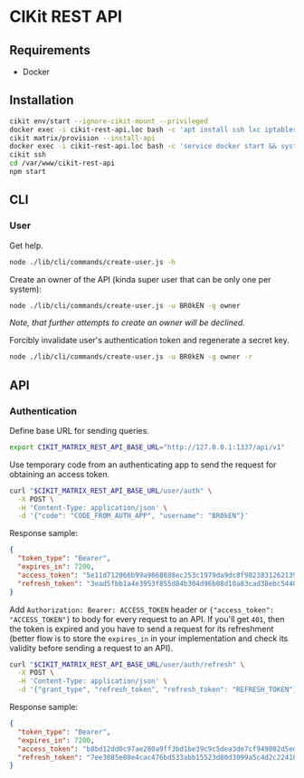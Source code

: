 # CIKit REST API

## Requirements

- Docker

## Installation

```bash
cikit env/start --ignore-cikit-mount --privileged
docker exec -i cikit-rest-api.loc bash -c 'apt install ssh lxc iptables -y'
cikit matrix/provision --install-api
docker exec -i cikit-rest-api.loc bash -c 'service docker start && systemctl enable docker'
cikit ssh
cd /var/www/cikit-rest-api
npm start
```

## CLI

### User

Get help.

```bash
node ./lib/cli/commands/create-user.js -h
```

Create an owner of the API (kinda super user that can be only one per system):

```bash
node ./lib/cli/commands/create-user.js -u BR0kEN -g owner
```

*Note, that further attempts to create an owner will be declined.*

Forcibly invalidate user's authentication token and regenerate a secret key.

```bash
node ./lib/cli/commands/create-user.js -u BR0kEN -g owner -r
```

## API

### Authentication

Define base URL for sending queries.

```bash
export CIKIT_MATRIX_REST_API_BASE_URL="http://127.0.0.1:1337/api/v1"
```

Use temporary code from an authenticating app to send the request for obtaining an access token.

```bash
curl "$CIKIT_MATRIX_REST_API_BASE_URL/user/auth" \
  -X POST \
  -H 'Content-Type: application/json' \
  -d '{"code": "CODE_FROM_AUTH_APP", "username": "BR0kEN"}'
```

Response sample:

```json
{
  "token_type": "Bearer",
  "expires_in": 7200,
  "access_token": "5e11d712066b99a9868888ec253c1979da9dc8f9823831262139f235ab9d64c3",
  "refresh_token": "3ead5fbb1a4e3953f855d84b304d96b08d10a83cad38ebc544832f2125293f2b"
}
```

Add `Authorization: Bearer: ACCESS_TOKEN` header or `{"access_token": "ACCESS_TOKEN"}` to body for every request to an API. If you'll get `401`, then the token is expired and you have to send a request for its refreshment (better flow is to store the `expires_in` in your implementation and check its validity before sending a request to an API).

```bash
curl "$CIKIT_MATRIX_REST_API_BASE_URL/user/auth/refresh" \
  -X POST \
  -H 'Content-Type: application/json' \
  -d '{"grant_type", "refresh_token", "refresh_token": "REFRESH_TOKEN"}'
```

Response sample:

```json
{
  "token_type": "Bearer",
  "expires_in": 7200,
  "access_token": "b8bd12dd0c97ae280a9ff3bd1be39c9c5dea3de7cf949082d5edf9f6f2e945ef",
  "refresh_token": "7ee3085e08e4cac476bd533abb15523d80d3099a5c4d2c22410d5a719ad70dc6"
}
```

